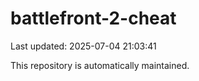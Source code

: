 # battlefront-2-cheat

Last updated: 2025-07-04 21:03:41

This repository is automatically maintained.

